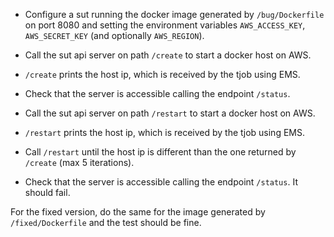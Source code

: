* Configure a sut running the docker image generated by `/bug/Dockerfile` on port 8080 and setting the environment variables `AWS_ACCESS_KEY`, `AWS_SECRET_KEY` (and optionally `AWS_REGION`).

* Call the sut api server on path `/create` to start a docker host on AWS.

* `/create` prints the host ip, which is received by the tjob using EMS.

* Check that the server is accessible calling the endpoint `/status`.

* Call the sut api server on path `/restart` to start a docker host on AWS.

* `/restart` prints the host ip, which is received by the tjob using EMS.

* Call `/restart` until the host ip is different than the one returned by `/create` (max 5 iterations).

* Check that the server is accessible calling the endpoint `/status`. It should fail.

For the fixed version, do the same for the image generated by `/fixed/Dockerfile` and the test should be fine.

